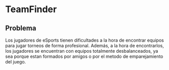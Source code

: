 # TeamFinder
## Problema

Los jugadores de eSports tienen dificultades a la hora de encontrar equipos para jugar torneos de forma profesional. Además, a la hora de encontrarlos, los jugadores se encuentran con equipos totalmente desbalanceados, ya sea porque estan formados por amigos o por el metodo de emparejamiento del juego.